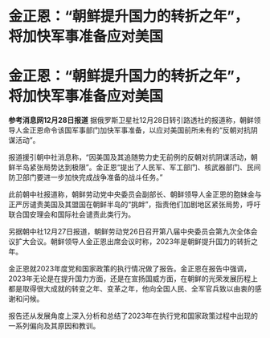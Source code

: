 # 金正恩：“朝鲜提升国力的转折之年”，将加快军事准备应对美国

# 金正恩：“朝鲜提升国力的转折之年”，将加快军事准备应对美国

**参考消息网12月28日报道**
据俄罗斯卫星社12月28日转引路透社的报道称，朝鲜领导人金正恩命令该国军事部门加快军事准备，以应对美国前所未有的“反朝对抗阴谋活动”。

报道援引朝中社消息称，“因美国及其追随势力史无前例的反朝对抗阴谋活动，朝鲜半岛紧张局势达到极限”。金正恩“提出了人民军、军工部门、核武器部门、民间防卫部门要进一步加快完成战争准备的战斗任务。”

此前朝中社报道称，朝鲜劳动党中央委员会副部长、朝鲜领导人金正恩的胞妹金与正严厉谴责美国及其盟国在朝鲜半岛的“挑衅”，指责他们加剧地区紧张局势，呼吁联合国安理会和国际社会谴责此类行为。

另据朝中社12月27日报道，朝鲜劳动党26日召开第八届中央委员会第九次全体会议扩大会议。朝鲜领导人金正恩出席会议时称，2023年是朝鲜提升国力的转折之年。

金正恩就2023年度党和国家政策的执行情况做了报告。金正恩在报告中强调，2023年无论是在提升国力方面，还是在宣扬国威方面，在朝鲜的光荣发展历程上都是取得很大成就的转变之年、变革之年，他向全国人民、全军官兵致以由衷的感谢和问候。

报告还从发展角度上深入分析和总结了2023年在执行党和国家政策过程中出现的一系列偏向及其原因和教训。

